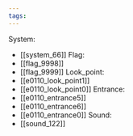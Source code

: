 ```yaml
---
tags:
---
```

System:
- [[system_66]]
Flag:
- [[flag_9998]]
- [[flag_9999]]
Look_point:
- [[e0110_look_point1]]
- [[e0110_look_point0]]
Entrance:
- [[e0110_entrance5]]
- [[e0110_entrance6]]
- [[e0110_entrance0]]
Sound:
- [[sound_122]]
